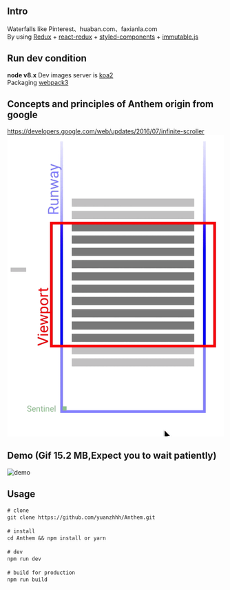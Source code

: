 
## Intro
Waterfalls like Pinterest、huaban.com、faxianla.com</br>
By using [Redux](https://github.com/reactjs/redux) + [react-redux](https://github.com/reactjs/react-redux) + [styled-components](https://github.com/styled-components/styled-components) + [immutable.js](https://github.com/facebook/immutable-js)

## Run dev condition
<b>node v8.x</b>
Dev images server is [koa2](https://github.com/koajs/koa) </br>
Packaging [webpack3](https://github.com/webpack/webpack)
## Concepts and principles of Anthem origin from google
https://developers.google.com/web/updates/2016/07/infinite-scroller
![demo](https://github.com/yuanzhhh/resources/blob/master/anthem-principle.gif "principle")
## Demo (Gif 15.2 MB,Expect you to wait patiently)
![demo](https://github.com/yuanzhhh/resources/blob/master/anthem-dome.gif "demo_gif")

## Usage
```
# clone
git clone https://github.com/yuanzhhh/Anthem.git

# install
cd Anthem && npm install or yarn

# dev
npm run dev

# build for production
npm run build
```
